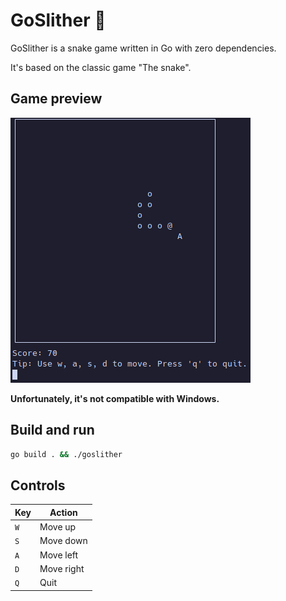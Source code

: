 # GoSlither 🐍

GoSlither is a snake game written in Go with zero dependencies.

It's based on the classic game "The snake".

## Game preview

![Game screenshot](gamescrsht.png)

**Unfortunately, it's not compatible with Windows.**

## Build and run

```bash
go build . && ./goslither
```

## Controls

| Key | Action     |
| --- | ---------- |
| `W` | Move up    |
| `S` | Move down  |
| `A` | Move left  |
| `D` | Move right |
| `Q` | Quit       |
